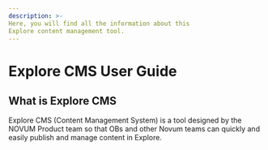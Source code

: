 ```yaml
---
description: >- 
Here, you will find all the information about this 
Explore content management tool.
---
```


# Explore CMS User Guide

## What is Explore CMS

Explore CMS \(Content Management System\) is a tool designed by the NOVUM Product team so that OBs and other Novum teams can quickly and easily publish and manage content in Explore.

